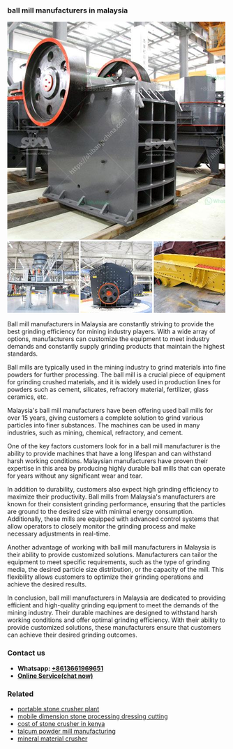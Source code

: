 <h3>ball mill manufacturers in malaysia</h3><img src='1708589181.jpg' alt=''><p>Ball mill manufacturers in Malaysia are constantly striving to provide the best grinding efficiency for mining industry players. With a wide array of options, manufacturers can customize the equipment to meet industry demands and constantly supply grinding products that maintain the highest standards.</p><p>Ball mills are typically used in the mining industry to grind materials into fine powders for further processing. The ball mill is a crucial piece of equipment for grinding crushed materials, and it is widely used in production lines for powders such as cement, silicates, refractory material, fertilizer, glass ceramics, etc.</p><p>Malaysia's ball mill manufacturers have been offering used ball mills for over 15 years, giving customers a complete solution to grind various particles into finer substances. The machines can be used in many industries, such as mining, chemical, refractory, and cement.</p><p>One of the key factors customers look for in a ball mill manufacturer is the ability to provide machines that have a long lifespan and can withstand harsh working conditions. Malaysian manufacturers have proven their expertise in this area by producing highly durable ball mills that can operate for years without any significant wear and tear.</p><p>In addition to durability, customers also expect high grinding efficiency to maximize their productivity. Ball mills from Malaysia's manufacturers are known for their consistent grinding performance, ensuring that the particles are ground to the desired size with minimal energy consumption. Additionally, these mills are equipped with advanced control systems that allow operators to closely monitor the grinding process and make necessary adjustments in real-time.</p><p>Another advantage of working with ball mill manufacturers in Malaysia is their ability to provide customized solutions. Manufacturers can tailor the equipment to meet specific requirements, such as the type of grinding media, the desired particle size distribution, or the capacity of the mill. This flexibility allows customers to optimize their grinding operations and achieve the desired results.</p><p>In conclusion, ball mill manufacturers in Malaysia are dedicated to providing efficient and high-quality grinding equipment to meet the demands of the mining industry. Their durable machines are designed to withstand harsh working conditions and offer optimal grinding efficiency. With their ability to provide customized solutions, these manufacturers ensure that customers can achieve their desired grinding outcomes.</p><h3>Contact us</h3><ul><li><strong>Whatsapp:&nbsp;<a href="https://wa.me/8613661969651">+8613661969651</a></strong></li><li><a href="https://swt.shibang-china.com/?git&amp;zhl&amp;ball mill manufacturers in malaysia"><strong>Online Service(chat now)</strong></a></li></ul><h3>Related</h3><ul><li><a href='portable stone crusher plant.md'>portable stone crusher plant</a></li><li><a href='mobile dimension stone processing dressing cutting.md'>mobile dimension stone processing dressing cutting</a></li><li><a href='cost of stone crusher in kenya.md'>cost of stone crusher in kenya</a></li><li><a href='talcum powder mill manufacturing.md'>talcum powder mill manufacturing</a></li><li><a href='mineral material crusher.md'>mineral material crusher</a></li></ul>